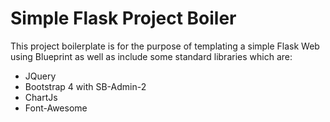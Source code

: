 # Simple Flask Project Boiler

This project boilerplate is for the purpose of templating a simple Flask Web using Blueprint as well as include some standard libraries which are: 

- JQuery
- Bootstrap 4 with SB-Admin-2 
- ChartJs
- Font-Awesome
